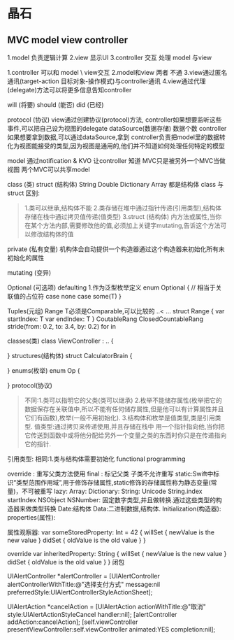 #  晶石


## MVC  model view controller

1.model 负责逻辑计算
2.view 显示UI
3.controller 交互 处理 model 与view

1.controller 可以和 model \ view交互
2.model和view 两者 不通
3.view通过匿名通讯(target-action 目标对象-操作模式)与controller通讯
4.view通过代理(delegate)方法可以将更多信息告知controller

will (将要) should (能否) did (已经)

protocol (协议)
view通过创建协议(protocol)方法,
controller如果想要监听这些事件,可以把自己设为视图的delegate
dataSource(数据存储) 数据个数
controller如果想要拿到数据,可以通过dataSource,拿到
controller负责把model里的数据转化为视图能接受的类型,因为视图是通用的,他们并不知道如何处理任何特定的模型

model 通过notification & KVO 让controller 知道
MVC只是被另外一个MVC当做视图
两个MVC可以共享model

class (类)
struct (结构体)
String Double Dictionary Array 都是结构体
class 与 struct 区别:
>1.类可以继承,结构体不能
>2.类存储在堆中通过指针传递(引用类型),结构体存储在栈中通过拷贝值传递(值类型)
>3.struct (结构体) 内方法或属性,当你在某个方法内部,需要修改他的值,必须加上关键字mutating,告诉这个方法可以修改结构体的值

private (私有变量)
机构体会自动提供一个构造器通过这个构造器来初始化所有未初始化的属性

mutating (变异)


Optional (可选项)
defaulting
1.作为泛型枚举定义
enum Optional<T> {  // 相当于关联值的占位符
    case none
    case some(T)
}

Tuples(元组)
Range T必须是Comparable,可以比较的 ..< ...
struct Range<T> {
    var startIndex: T
    var endIndex: T
}
CoutableRang
ClosedCountableRang
stride(from: 0.2, to: 3.4, by: 0.2)
for in

classes(类)
class ViewController : .. {

}
structures(结构体)
struct CalculatorBrain {

}
enums(枚举)
enum Op {

}
protocol(协议)
>不同:1.类可以指明它的父类(类可以继承)
>        2.枚举不能储存属性(枚举把它的数据保存在关联值中,所以不能有任何储存属性,但是他可以有计算属性并且它们有函数),枚举(一般不用初始化).
 >       3.结构体和枚举是值类型,类是引用类型.
值类型:通过拷贝来传递使用,并且存储在栈中
用一个指针指向他,当你把它传送到函数中或将他分配给另外一个变量之类的东西时你只是在传递指向它的指针.
<!--当你把它作为参数传送它时它被复制了,甚至如果你仅仅是把它,分配给其他变量或者是函数都会拷贝-->

引用类型:
相同:1.类与结构体需要初始化
functional programming


override : 重写父类方法使用
final : 标记父类 子类不允许重写
static:Swift中标识“类型范围作用域”,用于修饰存储属性,static修饰的存储属性称为静态变量(常量)，不可被重写
lazy:
Array:
Dictionary:
String:
Unicode
String.index
startIndex
NSObject
NSNumber: 固定数字类型,并且做转换.通过这些类型的构造器来做类型转换
Date:结构体
Data:二进制数据,结构体.
Initialization(构造器):
properties(属性):

属性观察器:
var someStoredProperty: Int = 42 {
willSet { newValue is the new value }
didSet { oldValue is the old value }
}

override var inheritedProperty: String {
willSet { newValue is the new value }
didSet { oldValue is the old value }
}
闭包



UIAlertController *alertController = [UIAlertController alertControllerWithTitle:@"选择支付方式" message:nil preferredStyle:UIAlertControllerStyleActionSheet];

UIAlertAction *cancelAction = [UIAlertAction actionWithTitle:@"取消" style:UIAlertActionStyleCancel handler:nil];
[alertController addAction:cancelAction];
[self.viewController presentViewController:self.viewController animated:YES completion:nil];






















